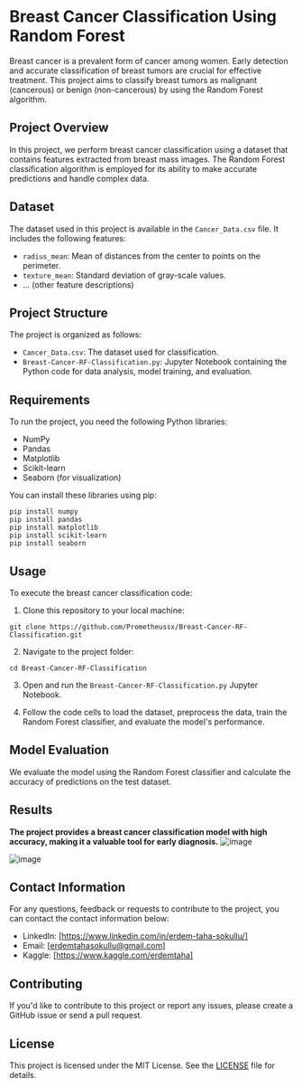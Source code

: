 # Breast Cancer Classification Using Random Forest

Breast cancer is a prevalent form of cancer among women. Early detection and accurate classification of breast tumors are crucial for effective treatment. This project aims to classify breast tumors as malignant (cancerous) or benign (non-cancerous) by using the Random Forest algorithm.

## Project Overview

In this project, we perform breast cancer classification using a dataset that contains features extracted from breast mass images. The Random Forest classification algorithm is employed for its ability to make accurate predictions and handle complex data.

## Dataset

The dataset used in this project is available in the `Cancer_Data.csv` file. It includes the following features:

- `radius_mean`: Mean of distances from the center to points on the perimeter.
- `texture_mean`: Standard deviation of gray-scale values.
- ... (other feature descriptions)

## Project Structure

The project is organized as follows:

- `Cancer_Data.csv`: The dataset used for classification.
- `Breast-Cancer-RF-Classification.py`: Jupyter Notebook containing the Python code for data analysis, model training, and evaluation.

## Requirements

To run the project, you need the following Python libraries:

- NumPy
- Pandas
- Matplotlib
- Scikit-learn
- Seaborn (for visualization)

You can install these libraries using pip:

```
pip install numpy 
pip install pandas 
pip install matplotlib 
pip install scikit-learn 
pip install seaborn
```

## Usage

To execute the breast cancer classification code:

1. Clone this repository to your local machine:

```
git clone https://github.com/Prometheussx/Breast-Cancer-RF-Classification.git
```

2. Navigate to the project folder:

```
cd Breast-Cancer-RF-Classification
```

3. Open and run the `Breast-Cancer-RF-Classification.py` Jupyter Notebook.

4. Follow the code cells to load the dataset, preprocess the data, train the Random Forest classifier, and evaluate the model's performance.

## Model Evaluation

We evaluate the model using the Random Forest classifier and calculate the accuracy of predictions on the test dataset.

## Results
**The project provides a breast cancer classification model with high accuracy, making it a valuable tool for early diagnosis.**
![image](https://github.com/Prometheussx/Breast-Cancer-RF-Classification/assets/54312783/3f0e0192-ead2-4b3e-a825-11d4e6b5b1d3)

![image](https://github.com/Prometheussx/Breast-Cancer-RF-Classification/assets/54312783/b7b0440a-483e-481d-ac8e-139a711d8e84)

## Contact Information

For any questions, feedback or requests to contribute to the project, you can contact the contact information below:

- LinkedIn: [https://www.linkedin.com/in/erdem-taha-sokullu/]
- Email: [erdemtahasokullu@gmail.com]
- Kaggle: [https://www.kaggle.com/erdemtaha]

## Contributing

If you'd like to contribute to this project or report any issues, please create a GitHub issue or send a pull request.

## License

This project is licensed under the MIT License. See the [LICENSE](LICENSE) file for details.

